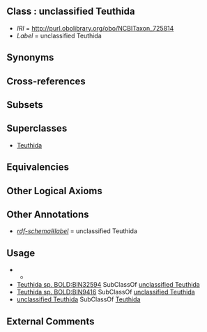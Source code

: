 
## Class : unclassified Teuthida

 * *IRI* = http://purl.obolibrary.org/obo/NCBITaxon_725814
 * *Label* = unclassified Teuthida

## Synonyms


## Cross-references


## Subsets


## Superclasses

 * [Teuthida](../../NCBITaxon/90/NCBITaxon_551290.md)

## Equivalencies


## Other Logical Axioms


## Other Annotations

 * *[rdf-schema#label](../../el/rdf-schema#label.md)* = unclassified Teuthida

## Usage

 * -
 * [Teuthida sp. BOLD:BIN32594](../../NCBITaxon/23/NCBITaxon_735323.md) SubClassOf [unclassified Teuthida](../../NCBITaxon/14/NCBITaxon_725814.md)
 * [Teuthida sp. BOLD:BIN9416](../../NCBITaxon/16/NCBITaxon_725816.md) SubClassOf [unclassified Teuthida](../../NCBITaxon/14/NCBITaxon_725814.md)
 * [unclassified Teuthida](../../NCBITaxon/14/NCBITaxon_725814.md) SubClassOf [Teuthida](../../NCBITaxon/90/NCBITaxon_551290.md)

## External Comments

